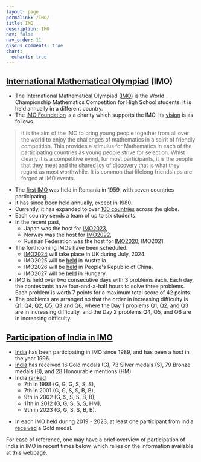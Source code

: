```yaml
---
layout: page
permalink: /IMO/
title: IMO
description: IMO
nav: false
nav_order: 11
giscus_comments: true
chart:
  echarts: true
---
```


## [International Mathematical Olympiad](https://www.imo-official.org/) (IMO)
* The International Mathematical Olympiad ([IMO](https://www.imo-official.org/)) is the World Championship Mathematics Competition for High School students. It is held annually in a different country.
* The [IMO Foundation](https://imof.co/) is a charity which supports the IMO. Its [vision](https://imof.co/) is as follows. 
> It is the aim of the IMO to bring young people together from all over the world to enjoy the challenges of mathematics in a spirit of friendly competition. This provides a stimulus for Mathematics in each of the participating countries as young people strive for selection. Whist clearly it is a competitive event, for most participants, it is the people that they meet and the shared joy of discovery that is what they regard as most worthwhile. It is common that lifelong friendships are forged at IMO events.

* The [first IMO](https://www.imo-official.org/year_country_r.aspx?year=1959) was held in Romania in 1959, with seven countries participating.
* It has since been held annually, except in 1980.
* Currently, it has expanded to over [100 countries](https://www.imo-official.org/year_info.aspx?year=2023) across the globe.
* Each country sends a team of up to six students. 
* In the recent past,
  * Japan was the host for [IMO2023](https://imo2023.jp/en/),
  * Norway was the host for [IMO2022](https://www.imo2022.org/),
  * Russian Federation was the host for [IMO2020](https://imo2020.ru/), IMO2021. 
* The forthcoming IMOs have been scheduled.
  * [IMO2024](https://www.imo2024.uk/) will take place in UK during July, 2024.
  * IMO2025 will be [held](https://www.imo-official.org/organizers.aspx) in Australia.
  * IMO2026 will be [held](https://www.imo-official.org/organizers.aspx) in People's Republic of China.
  * IMO2027 will be [held](https://www.imo-official.org/organizers.aspx) in Hungary. 
* IMO is held over two consecutive days with 3 problems each. Each day, the contestants have four-and-a-half hours to solve three problems. Each problem is worth 7 points for a maximum total score of 42 points.
* The problems are arranged so that the order in increasing difficulty is Q1, Q4, Q2, Q5, Q3 and Q6, where the Day 1 problems Q1, Q2, and Q3 are in increasing difficulty, and the Day 2 problems Q4, Q5, and Q6 are in increasing difficulty. 

## [Participation of India in IMO](https://www.imo-official.org/country_info.aspx?code=IND)
* [India](https://www.imo-official.org/country_info.aspx?code=IND) has been participating in IMO since 1989, and has been a host in the year 1996.
* [India](https://www.imo-official.org/country_info.aspx?code=IND) has received 16 Gold medals (G), 73 Silver medals (S), 79 Bronze medals (B), and 28 Honourable mentions (HM).
* India [ranked](https://www.imo-official.org/country_team_r.aspx?code=IND)
  * 7th in 1998 (G, G, G, S, S, S),
  * 7th in 2001 (G, G, S, S, B, B),
  * 9th in 2002 (G, S, S, S, B, B),
  * 11th in 2012 (G, G, S, S, S, HM),
  * 9th in 2023 (G, G, S, S, B, B).
<!-- ~~In 1991 - 1995, 1999 - 2000, 2003 - 2010, 2013 - 2018, there were no Gold medalists.~~ -->
* In each IMO held during 2019 - 2023, at least one participant from India [received](https://www.imo-official.org/country_team_r.aspx?code=IND) a Gold medal.

For ease of reference, one may have a brief overview of participation of India in IMO in recent times below, which relies on the information available at [this webpage](https://www.imo-official.org/country_team_r.aspx?code=IND).

<body style="height: 100%; margin: 0">
  <div id="container" style="height: 700%"></div>

  <script type="text/javascript" src="https://fastly.jsdelivr.net/npm/echarts@5.5.1/dist/echarts.min.js"></script>

  <script type="text/javascript">
    var dom = document.getElementById('container');
    var myChart = echarts.init(dom, null, {
      renderer: 'canvas',
      useDirtyRect: false
    });
    var app = {};

    var option;

    const posList = [
  'left',
  'right',
  'top',
  'bottom',
  'inside',
  'insideTop',
  'insideLeft',
  'insideRight',
  'insideBottom',
  'insideTopLeft',
  'insideTopRight',
  'insideBottomLeft',
  'insideBottomRight'
];
app.configParameters = {
  rotate: {
    min: -90,
    max: 90
  },
  align: {
    options: {
      left: 'left',
      center: 'center',
      right: 'right'
    }
  },
  verticalAlign: {
    options: {
      top: 'top',
      middle: 'middle',
      bottom: 'bottom'
    }
  },
  position: {
    options: posList.reduce(function (map, pos) {
      map[pos] = pos;
      return map;
    }, {})
  },
  distance: {
    min: 0,
    max: 100
  }
};
app.config = {
  rotate: 90,
  align: 'left',
  verticalAlign: 'middle',
  position: 'insideBottom',
  distance: 15,
  onChange: function () {
    const labelOption = {
      rotate: app.config.rotate,
      align: app.config.align,
      verticalAlign: app.config.verticalAlign,
      position: app.config.position,
      distance: app.config.distance
    };
    myChart.setOption({
      series: [
        {
          label: labelOption
        },
        {
          label: labelOption
        },
        {
          label: labelOption
        },
        {
          label: labelOption
        }
      ]
    });
  }
};
const labelOption = {
  show: true,
  position: app.config.position,
  distance: app.config.distance,
  align: app.config.align,
  verticalAlign: app.config.verticalAlign,
  rotate: app.config.rotate,
  formatter: '{c}  {name|{a}}',
  fontSize: 10,
  rich: {
    name: {}
  }
};
option = {
  title: {
    "text": "Participation of India in IMO in the recent years"
  },
  responsive: true,
  tooltip: {
    trigger: 'axis',
    axisPointer: {
      type: 'shadow'
    }
  },
  legend: {
    top: "30px",
    data: ['Gold', 'Silver', 'Bronze', 'HM']
  },
  toolbox: {
    show: true,
    orient: 'vertical',
    left: 'right',
    top: 'center',
    feature: {
      mark: { show: true },
      dataView: { show: false, readOnly: false },
      magicType: { show: true, type: ['line', 'bar', 'stack'] },
      restore: { show: true },
      saveAsImage: { show: false }
    }
  },
  xAxis: [
    {
      type: 'category',
      axisTick: { show: true },
      data: ['2012', '\n2013', '2014', '\n2015', '2016', '\n2017', '2018', '\n2019', '2021', '\n 2022', '2023']
    }
  ],
  yAxis: [
    {
      type: 'value'
    }
  ],
  series: [
    {
      name: 'Gold',
      type: 'bar',
      barGap: 0,
      label: labelOption,
      emphasis: {
        focus: 'series'
      },
      data: [2, 0, 0, 0, 0, 0, 0, 1, 1, 1, 2]
    },
    {
      name: 'Silver',
      type: 'bar',
      label: labelOption,
      emphasis: {
        focus: 'series'
      },
      data: [3, 2, 1, 1, 1, 0, 3, 4, 1, 0, 2]
    },
    {
      name: 'Bronze',
      type: 'bar',
      label: labelOption,
      emphasis: {
        focus: 'series'
      },
      data: [0, 3, 3, 2, 5, 3, 2, 0, 3, 5, 2]
    },
    {
      name: 'HM',
      type: 'bar',
      label: labelOption,
      emphasis: {
        focus: 'series'
      },
      data: [1, 0, 2, 3, 0, 3, 1, 1, 1, 0, 0]
    }
  ]
};

    if (option && typeof option === 'object') {
      myChart.setOption(option);
    }

    window.addEventListener('resize', myChart.resize);
  </script>
</body>

<!--
* Some of the participants of the recent IMOs are
  * [Anant Mudgal](https://www.imo-official.org/participant_r.aspx?id=25764), participated in 2015 (HM), 2016 (B), 2017 (B), 2018 (S), 
  * [Pranjal Srivastava](https://www.imo-official.org/participant_r.aspx?id=28249), participated in 2018 (S), 2019 (G), 2021 (G), 2022 (G). He appears in IMO's [Hall of Fame](https://www.imo-official.org/hall.aspx). [He](https://www.npskrm.com/hall-of-fame-pranjal.html) is the first participant from India to receive three Gold medals in IMO. He also received a bronze medal in [IOI 2021](https://stats.ioinformatics.org/people/7475). 
  * [Atul Nadig](https://www.imo-official.org/participant_r.aspx?id=31725), participated in 2022 (B), 2023 (G), 
  * [Arjun Gupta](https://www.imo-official.org/participant_r.aspx?id=31722), participated in 2022 (B), 2023 (G), 
  * [Ananda Bhaduri](https://www.imo-official.org/participant_r.aspx?id=33405), participated in 2023 (S),
  * [Siddharth Choppara](https://www.imo-official.org/participant_r.aspx?id=33406), participated in 2023 (S),
  * [Adhitya Mangudy](https://www.imo-official.org/participant_r.aspx?id=31724), participated in 2022 (B), 2023 (B).
-->

* Some of the past [contestants](https://www.imo-official.org/country_individual_r.aspx?code=IND) are

  - [Chetan Balwe](https://www.imo-official.org/participant_r.aspx?id=4720), IISER Mohali

  - [Riddhipratim Basu](https://www.imo-official.org/participant_r.aspx?id=8641), ICTS

  - [Ashay Burungale](https://www.imo-official.org/participant_r.aspx?id=9036), University of Texas at Austin

  - [Swarnendu Datta](https://www.imo-official.org/participant_r.aspx?id=6020), IISER Kolkata

  - [Subhash Khot](https://www.imo-official.org/participant_r.aspx?id=920), New York University, received Rolf Nevanlinna Prize 2014, a Fellow of the Royal Society

  - [Abhinav Kumar](https://www.imo-official.org/participant_r.aspx?id=4714), a [mathematician](https://abhinav-kumar.weebly.com) working in industry

  - [Kartik Prasanna](https://www.imo-official.org/participant_r.aspx?id=3192), University of Michigan, Ann Arbor

  - [Abhishek Saha](https://www.imo-official.org/participant_r.aspx?id=5628), Queen Mary University of London
			
  - [Sucharit Sarkar](https://www.imo-official.org/participant_r.aspx?id=6431), University of California at Los Angeles
			
  - [Kannan Soundararajan](https://www.imo-official.org/participant_r.aspx?id=2755), Stanford University
			
  - [Vaibhav Vaish](https://www.imo-official.org/participant_r.aspx?id=5575), IISER Mohali